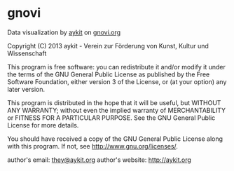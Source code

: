 gnovi
=====

Data visualization by [aykit](http://aykit.org) on [gnovi.org](http://gnovi.org)

Copyright (C) 2013  aykit - Verein zur Förderung von Kunst, Kultur und Wissenschaft

This program is free software: you can redistribute it and/or modify
it under the terms of the GNU General Public License as published by
the Free Software Foundation, either version 3 of the License, or
(at your option) any later version.

This program is distributed in the hope that it will be useful,
but WITHOUT ANY WARRANTY; without even the implied warranty of
MERCHANTABILITY or FITNESS FOR A PARTICULAR PURPOSE.  See the
GNU General Public License for more details.

You should have received a copy of the GNU General Public License
along with this program.  If not, see <http://www.gnu.org/licenses/>.

author's email: they@aykit.org
author's website: http://aykit.org
